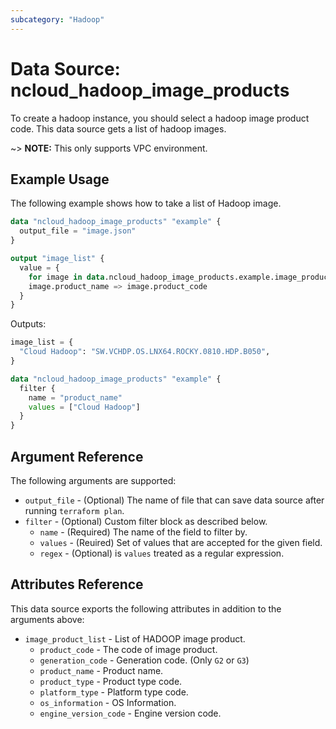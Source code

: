 ```yaml
---
subcategory: "Hadoop"
---
```



# Data Source: ncloud_hadoop_image_products 

To create a hadoop instance, you should select a hadoop image product code. This data source gets a list of hadoop images.

~> **NOTE:** This only supports VPC environment.

## Example Usage

The following example shows how to take a list of Hadoop image.

```terraform
data "ncloud_hadoop_image_products" "example" {
  output_file = "image.json"
}

output "image_list" {
  value = {
    for image in data.ncloud_hadoop_image_products.example.image_product_list:
    image.product_name => image.product_code
  }
}
```

Outputs:
```terraform
image_list = {
  "Cloud Hadoop": "SW.VCHDP.OS.LNX64.ROCKY.0810.HDP.B050",
}
```

```terraform
data "ncloud_hadoop_image_products" "example" {
  filter {
    name = "product_name"
    values = ["Cloud Hadoop"]
  }
}
```

## Argument Reference

The following arguments are supported:

* `output_file` - (Optional) The name of file that can save data source after running `terraform plan`. 
* `filter` - (Optional) Custom filter block as described below.
    * `name` - (Required) The name of the field to filter by.
    * `values` - (Reuired) Set of values that are accepted for the given field.
    * `regex` - (Optional) is `values` treated as a regular expression.

## Attributes Reference

This data source exports the following attributes in addition to the arguments above:

* `image_product_list` - List of HADOOP image product.
  * `product_code` - The code of image product.
  * `generation_code` - Generation code. (Only `G2` or `G3`)
  * `product_name` - Product name.
  * `product_type` - Product type code.
  * `platform_type` - Platform type code.
  * `os_information` - OS Information.
  * `engine_version_code` - Engine version code.
